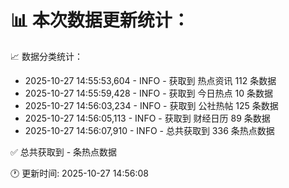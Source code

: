 📊 本次数据更新统计：
==========================

📈 数据分类统计：
- 2025-10-27 14:55:53,604 - INFO - 获取到 热点资讯 112 条数据
- 2025-10-27 14:55:59,428 - INFO - 获取到 今日热点 10 条数据
- 2025-10-27 14:56:03,234 - INFO - 获取到 公社热帖 125 条数据
- 2025-10-27 14:56:05,113 - INFO - 获取到 财经日历 89 条数据
- 2025-10-27 14:56:07,910 - INFO - 总共获取到 336 条热点数据

✅ 总共获取到 - 条热点数据

🕐 更新时间: 2025-10-27 14:56:08
